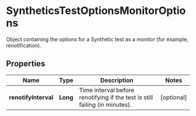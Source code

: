 

# SyntheticsTestOptionsMonitorOptions

Object containing the options for a Synthetic test as a monitor (for example, renotification).
## Properties

Name | Type | Description | Notes
------------ | ------------- | ------------- | -------------
**renotifyInterval** | **Long** | Time interval before renotifying if the test is still failing (in minutes). |  [optional]




